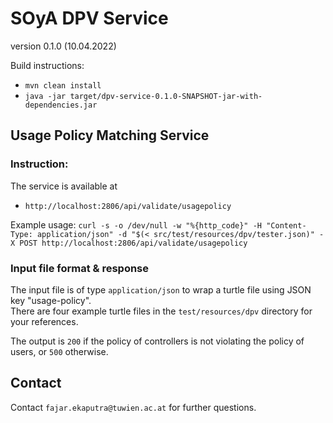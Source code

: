 # SOyA DPV Service
version 0.1.0 (10.04.2022)

Build instructions:  
* `mvn clean install`
* `java -jar target/dpv-service-0.1.0-SNAPSHOT-jar-with-dependencies.jar`


## Usage Policy Matching Service  

### Instruction:  
The service is available at   
  - `http://localhost:2806/api/validate/usagepolicy`

Example usage: `curl -s -o /dev/null -w "%{http_code}" -H "Content-Type: application/json" -d "$(< src/test/resources/dpv/tester.json)" -X POST http://localhost:2806/api/validate/usagepolicy`  

### Input file format & response

The input file is of type `application/json` to wrap a turtle file using JSON key "usage-policy".  
There are four example turtle files in the `test/resources/dpv` directory for your references.

The output is `200` if the policy of controllers is not violating the policy of users, or `500` otherwise.


## Contact  
Contact `fajar.ekaputra@tuwien.ac.at` for further questions. 
